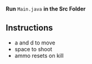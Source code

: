**Run** ```Main.java``` **in the Src Folder** 

## Instructions
- a and d to move
- space to shoot
- ammo resets on kill
